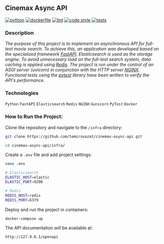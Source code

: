 ## Cinemax Async API

[![python](https://img.shields.io/static/v1?label=python&message=3.8%20|%203.9%20|%203.10&color=informational)](https://github.com/temirovazat/cinemax-async-api/actions/workflows/main.yml)
[![dockerfile](https://img.shields.io/static/v1?label=dockerfile&message=published&color=2CB3E8)](https://hub.docker.com/r/temirovazat/async_api)
[![lint](https://img.shields.io/static/v1?label=lint&message=flake8%20|%20mypy&color=brightgreen)](https://github.com/temirovazat/cinemax-async-api/actions/workflows/main.yml)
[![code style](https://img.shields.io/static/v1?label=code%20style&message=WPS&color=orange)](https://wemake-python-styleguide.readthedocs.io/en/latest/)
[![tests](https://img.shields.io/static/v1?label=tests&message=%E2%9C%94%2015%20|%20%E2%9C%98%200&color=critical)](https://github.com/temirovazat/cinemax-async-api/actions/workflows/main.yml)

### **Description**

_The purpose of this project is to implement an asynchronous API for full-text movie search. To achieve this, an application was developed based on the specialized framework [FastAPI](https://fastapi.tiangolo.com). Elasticsearch is used as the storage engine. To avoid unnecessary load on the full-text search system, data caching is applied using [Redis](https://redis.io). The project is run under the control of an ASGI server (uvicorn) in conjunction with the HTTP server [NGINX](https://nginx.org). Functional tests using the [pytest](https://pytest.org) library have been written to verify the API's performance._

### **Technologies**

```Python``` ```FastAPI``` ```Elasticsearch``` ```Redis``` ```NGINX``` ```Gunicorn``` ```PyTest``` ```Docker```

### **How to Run the Project:**

Clone the repository and navigate to the `/infra` directory:

```bash
git clone https://github.com/temirovazat/cinemax-async-api.git
```

```bash
cd cinemax-async-api/infra/
```

Create a `.env` file and add project settings:

```bash
nano .env
```

```bash
# Elasticsearch
ELASTIC_HOST=elastic
ELASTIC_PORT=9200

# Redis
REDIS_HOST=redis
REDIS_PORT=6379
```

Deploy and run the project in containers:

```bash
docker-compose up
```

The API documentation will be available at:

```
http://127.0.0.1/openapi
```